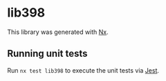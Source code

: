 # lib398

This library was generated with [Nx](https://nx.dev).


## Running unit tests

Run `nx test lib398` to execute the unit tests via [Jest](https://jestjs.io).


